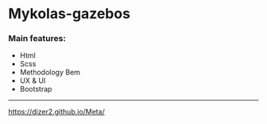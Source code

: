 # Mykolas-gazebos

### Main features: 
 - Html
 - Scss
 - Methodology Bem
 - UX & UI
 - Bootstrap

 


---

https://dizer2.github.io/Meta/
